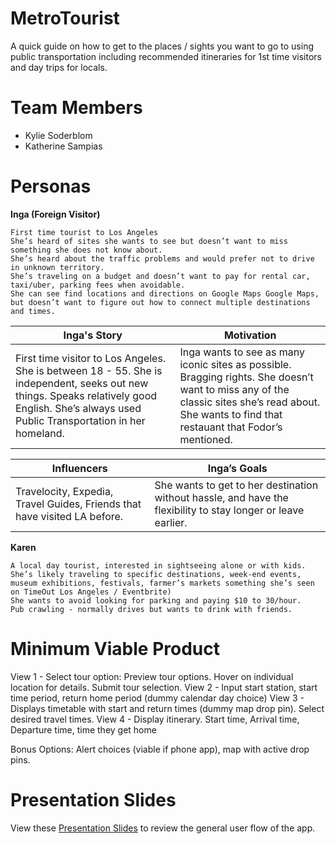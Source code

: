# MetroTourist
A quick guide on how to get to the places / sights you want to go to using public transportation including recommended itineraries for 1st time visitors and day trips for locals.

# Team Members
- Kylie Soderblom
- Katherine Sampias

# Personas

**Inga (Foreign Visitor)**
```
First time tourist to Los Angeles
She’s heard of sites she wants to see but doesn’t want to miss something she does not know about.
She’s heard about the traffic problems and would prefer not to drive in unknown territory.
She’s traveling on a budget and doesn’t want to pay for rental car, taxi/uber, parking fees when avoidable.
She can see find locations and directions on Google Maps Google Maps, but doesn’t want to figure out how to connect multiple destinations and times.
```
| Inga's Story | Motivation |
| --- | --- |
| First time visitor to Los Angeles. She is between 18 - 55. She is independent, seeks out new things. Speaks relatively good English. She’s always used Public Transportation in her homeland. | Inga wants to see as many iconic sites as possible. Bragging rights. She doesn’t want to miss any of the classic sites she’s read about. She wants to find that restauant that Fodor’s mentioned.  |

| Influencers | Inga’s Goals |
| --- | --- |
| Travelocity, Expedia, Travel Guides, Friends that have visited LA before. | She wants to get to her destination without hassle, and have the flexibility to stay longer or leave earlier. |

**Karen**
```
A local day tourist, interested in sightseeing alone or with kids.
She’s likely traveling to specific destinations, week-end events, museum exhibitions, festivals, farmer’s markets something she’s seen on TimeOut Los Angeles / Eventbrite)
She wants to avoid looking for parking and paying $10 to 30/hour.
Pub crawling - normally drives but wants to drink with friends.
```
# Minimum Viable Product
View 1 - Select tour option: Preview tour options. Hover on individual location for details. Submit tour selection. 
View 2 - Input start station, start time period, return home period (dummy calendar day choice)
View 3 - Displays timetable with start and return times (dummy map drop pin). Select desired travel times. 
View 4 - Display itinerary. Start time, Arrival time, Departure time, time they get home

Bonus Options: Alert choices (viable if phone app), map with active drop pins.

# Presentation Slides
View these [Presentation Slides](https://docs.google.com/presentation/d/1qKUBKcO52O5vSLpBMlUkBZBXZwpa41UCGXWIGrai3vY/edit?usp=sharing) to review the general user flow of the app.  

